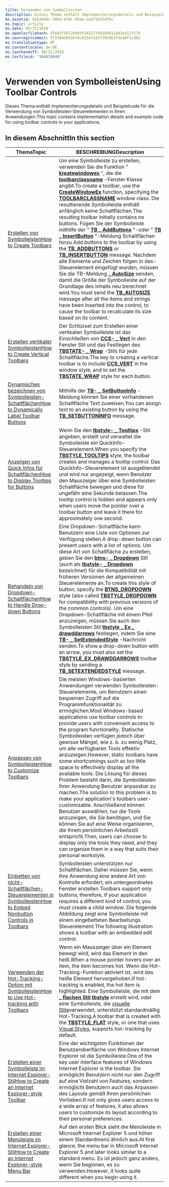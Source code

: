 ```yaml
---
title: Verwenden von Symbolleisten
description: Dieses Thema enthält Implementierungsdetails und Beispielcode für die Verwendung von Symbolleisten-Steuerelementen in Ihren Anwendungen.
ms.assetid: 5e52049c-58b4-478c-92ee-ea2f16534f6c
ms.topic: article
ms.date: 05/31/2018
ms.openlocfilehash: d7e62f5672b993f345277dd1b5812a43e312f27b
ms.sourcegitcommit: 5f33645661bf8c825a7a2e73950b1f4ea0f1cd82
ms.translationtype: MT
ms.contentlocale: de-DE
ms.lasthandoff: 08/21/2020
ms.locfileid: "104039648"
---
```

# <a name="using-toolbar-controls"></a><span data-ttu-id="60796-103">Verwenden von Symbolleisten</span><span class="sxs-lookup"><span data-stu-id="60796-103">Using Toolbar Controls</span></span>

<span data-ttu-id="60796-104">Dieses Thema enthält Implementierungsdetails und Beispielcode für die Verwendung von Symbolleisten-Steuerelementen in Ihren Anwendungen.</span><span class="sxs-lookup"><span data-stu-id="60796-104">This topic contains implementation details and example code for using toolbar controls in your applications.</span></span>

## <a name="in-this-section"></a><span data-ttu-id="60796-105">In diesem Abschnitt</span><span class="sxs-lookup"><span data-stu-id="60796-105">In this section</span></span>



| <span data-ttu-id="60796-106">Thema</span><span class="sxs-lookup"><span data-stu-id="60796-106">Topic</span></span>                                                                                              | <span data-ttu-id="60796-107">BESCHREIBUNG</span><span class="sxs-lookup"><span data-stu-id="60796-107">Description</span></span>                                                                                                                                                                                                                                                                                                                                                                                                                                                                                                                                                                                                      |
|----------------------------------------------------------------------------------------------------|------------------------------------------------------------------------------------------------------------------------------------------------------------------------------------------------------------------------------------------------------------------------------------------------------------------------------------------------------------------------------------------------------------------------------------------------------------------------------------------------------------------------------------------------------------------------------------------------------------------|
| [<span data-ttu-id="60796-108">Erstellen von Symbolleisten</span><span class="sxs-lookup"><span data-stu-id="60796-108">How to Create Toolbars</span></span>](create-toolbars.md)<br/>                                           | <span data-ttu-id="60796-109">Um eine Symbolleiste zu erstellen, verwenden Sie die Funktion " [**kreatewindowex**](/windows/desktop/api/winuser/nf-winuser-createwindowexa) ", die die [**toolbarclassname**](common-control-window-classes.md) -Fenster Klasse angibt.</span><span class="sxs-lookup"><span data-stu-id="60796-109">To create a toolbar, use the [**CreateWindowEx**](/windows/desktop/api/winuser/nf-winuser-createwindowexa) function, specifying the [**TOOLBARCLASSNAME**](common-control-window-classes.md) window class.</span></span> <span data-ttu-id="60796-110">Die resultierende Symbolleiste enthält anfänglich keine Schaltflächen.</span><span class="sxs-lookup"><span data-stu-id="60796-110">The resulting toolbar initially contains no buttons.</span></span> <span data-ttu-id="60796-111">Fügen Sie der Symbolleiste mithilfe der " [**TB \_ AddButtons**](tb-addbuttons.md) "-oder " [**TB \_ InsertButton**](tb-insertbutton.md) "-Meldung Schaltflächen hinzu.</span><span class="sxs-lookup"><span data-stu-id="60796-111">Add buttons to the toolbar by using the [**TB\_ADDBUTTONS**](tb-addbuttons.md) or [**TB\_INSERTBUTTON**](tb-insertbutton.md) message.</span></span> <span data-ttu-id="60796-112">Nachdem alle Elemente und Zeichen folgen in das-Steuerelement eingefügt wurden, müssen Sie die TB-Meldung [**\_ AutoSize**](tb-autosize.md) senden, damit die Größe der Symbolleiste auf der Grundlage des Inhalts neu berechnet wird.</span><span class="sxs-lookup"><span data-stu-id="60796-112">You must send the [**TB\_AUTOSIZE**](tb-autosize.md) message after all the items and strings have been inserted into the control, to cause the toolbar to recalculate its size based on its content.</span></span> <br/>        |
| [<span data-ttu-id="60796-113">Erstellen vertikaler Symbolleisten</span><span class="sxs-lookup"><span data-stu-id="60796-113">How to Create Vertical Toolbars</span></span>](create-vertical-toolbars.md)<br/>                         | <span data-ttu-id="60796-114">Der Schlüssel zum Erstellen einer vertikalen Symbolleiste ist das Einschließen von [**CCS- \_ Vert**](common-control-styles.md) in den Fenster Stil und das Festlegen des [**TBSTATE- \_ Wrap**](toolbar-button-states.md) -Stils für jede Schaltfläche.</span><span class="sxs-lookup"><span data-stu-id="60796-114">The key to creating a vertical toolbar is to include [**CCS\_VERT**](common-control-styles.md) in the window style, and to set the [**TBSTATE\_WRAP**](toolbar-button-states.md) style for each button.</span></span> <br/>                                                                                                                                                                                                                                                                                                                                                                      |
| [<span data-ttu-id="60796-115">Dynamisches bezeichnen von Symbolleisten-Schaltflächen</span><span class="sxs-lookup"><span data-stu-id="60796-115">How to Dynamically Label Toolbar Buttons</span></span>](dynamically-label-toolbar-buttons.md)<br/>       | <span data-ttu-id="60796-116">Mithilfe der [**TB- \_ SetButtonInfo**](tb-setbuttoninfo.md) -Meldung können Sie einer vorhandenen Schaltfläche Text zuweisen.</span><span class="sxs-lookup"><span data-stu-id="60796-116">You can assign text to an existing button by using the [**TB\_SETBUTTONINFO**](tb-setbuttoninfo.md) message.</span></span> <br/>                                                                                                                                                                                                                                                                                                                                                                                                                                                                                        |
| [<span data-ttu-id="60796-117">Anzeigen von Quick Infos für Schaltflächen</span><span class="sxs-lookup"><span data-stu-id="60796-117">How to Display Tooltips for Buttons</span></span>](display-tooltips-for-buttons.md)<br/>                 | <span data-ttu-id="60796-118">Wenn Sie den [**tbstyle- \_ Tooltips**](toolbar-control-and-button-styles.md) -Stil angeben, erstellt und verwaltet die Symbolleiste ein QuickInfo-Steuerelement.</span><span class="sxs-lookup"><span data-stu-id="60796-118">When you specify the [**TBSTYLE\_TOOLTIPS**](toolbar-control-and-button-styles.md) style, the toolbar creates and manages a tooltip control.</span></span> <span data-ttu-id="60796-119">Das QuickInfo-Steuerelement ist ausgeblendet und wird nur angezeigt, wenn Benutzer den Mauszeiger über eine Symbolleisten Schaltfläche bewegen und diese für ungefähr eine Sekunde belassen.</span><span class="sxs-lookup"><span data-stu-id="60796-119">The tooltip control is hidden and appears only when users move the pointer over a toolbar button and leave it there for approximately one second.</span></span> <br/>                                                                                                                                                                                                                                                                                     |
| [<span data-ttu-id="60796-120">Behandeln von Dropdown-Schaltflächen</span><span class="sxs-lookup"><span data-stu-id="60796-120">How to Handle Drop-down Buttons</span></span>](handle-drop-down-buttons.md)<br/>                         | <span data-ttu-id="60796-121">Eine Dropdown-Schaltfläche kann Benutzern eine Liste von Optionen zur Verfügung stellen.</span><span class="sxs-lookup"><span data-stu-id="60796-121">A drop-down button can present users with a list of options.</span></span> <span data-ttu-id="60796-122">Um diese Art von Schaltfläche zu erstellen, geben Sie den [**btns- \_ Dropdown**](toolbar-control-and-button-styles.md) Stil (auch als [**tbstyle- \_ Dropdown**](toolbar-control-and-button-styles.md) bezeichnet) für die Kompatibilität mit früheren Versionen der allgemeinen Steuerelemente an.</span><span class="sxs-lookup"><span data-stu-id="60796-122">To create this style of button, specify the [**BTNS\_DROPDOWN**](toolbar-control-and-button-styles.md) style (also called [**TBSTYLE\_DROPDOWN**](toolbar-control-and-button-styles.md) for compatibility with previous versions of the common controls).</span></span> <span data-ttu-id="60796-123">Um eine Dropdown-Schaltfläche mit einem Pfeil anzuzeigen, müssen Sie auch den Symbolleisten Stil [**tbstyle \_ Ex \_ drawddarrows**](toolbar-extended-styles.md) festlegen, indem Sie eine [**TB- \_ SetExtendedStyle**](tb-setextendedstyle.md) -Nachricht senden.</span><span class="sxs-lookup"><span data-stu-id="60796-123">To show a drop-down button with an arrow, you must also set the [**TBSTYLE\_EX\_DRAWDDARROWS**](toolbar-extended-styles.md) toolbar style by sending a [**TB\_SETEXTENDEDSTYLE**](tb-setextendedstyle.md) message.</span></span> <br/> |
| [<span data-ttu-id="60796-124">Anpassen von Symbolleisten</span><span class="sxs-lookup"><span data-stu-id="60796-124">How to Customize Toolbars</span></span>](customize-toolbars.md)<br/>                                     | <span data-ttu-id="60796-125">Die meisten Windows-basierten Anwendungen verwenden Symbolleisten-Steuerelemente, um Benutzern einen bequemen Zugriff auf die Programmfunktionalität zu ermöglichen.</span><span class="sxs-lookup"><span data-stu-id="60796-125">Most Windows-based applications use toolbar controls to provide users with convenient access to the program functionality.</span></span> <span data-ttu-id="60796-126">Statische Symbolleisten verfügen jedoch über gewisse Mängel, wie z. b. zu wenig Platz, um alle verfügbaren Tools effektiv anzuzeigen.</span><span class="sxs-lookup"><span data-stu-id="60796-126">However, static toolbars have some shortcomings such as too little space to effectively display all the available tools.</span></span> <span data-ttu-id="60796-127">Die Lösung für dieses Problem besteht darin, die Symbolleisten Ihrer Anwendung Benutzer anpassbar zu machen.</span><span class="sxs-lookup"><span data-stu-id="60796-127">The solution to this problem is to make your application's toolbars user-customizable.</span></span> <span data-ttu-id="60796-128">Anschließend können Benutzer auswählen, nur die Tools anzuzeigen, die Sie benötigen, und Sie können Sie auf eine Weise organisieren, die Ihrem persönlichen Arbeitsstil entspricht.</span><span class="sxs-lookup"><span data-stu-id="60796-128">Then, users can choose to display only the tools they need, and they can organize them in a way that suits their personal workstyle.</span></span> <br/>                                                                                                                      |
| [<span data-ttu-id="60796-129">Einbetten von nicht-Schaltflächen-Steuerelementen in Symbolleisten</span><span class="sxs-lookup"><span data-stu-id="60796-129">How to Embed Nonbutton Controls in Toolbars</span></span>](embed-nonbutton-controls-in-toolbars.md)<br/> | <span data-ttu-id="60796-130">Symbolleisten unterstützen nur Schaltflächen. Daher müssen Sie, wenn Ihre Anwendung eine andere Art von Kontrolle erfordert, ein untergeordnetes Fenster erstellen.</span><span class="sxs-lookup"><span data-stu-id="60796-130">Toolbars support only buttons; therefore, if your application requires a different kind of control, you must create a child window.</span></span> <span data-ttu-id="60796-131">Die folgende Abbildung zeigt eine Symbolleiste mit einem eingebetteten Bearbeitungs Steuerelement.</span><span class="sxs-lookup"><span data-stu-id="60796-131">The following illustration shows a toolbar with an embedded edit control.</span></span> <br/>                                                                                                                                                                                                                                                                                                                                                                                        |
| [<span data-ttu-id="60796-132">Verwenden der Hot-Tracking-Option mit Symbolleisten</span><span class="sxs-lookup"><span data-stu-id="60796-132">How to Use Hot-tracking with Toolbars</span></span>](use-hot-tracking-with-toolbars.md)<br/>             | <span data-ttu-id="60796-133">Wenn ein Mauszeiger über ein Element bewegt wird, wird das Element in den heiß.</span><span class="sxs-lookup"><span data-stu-id="60796-133">When a mouse pointer hovers over an item, the item becomes hot.</span></span> <span data-ttu-id="60796-134">Wenn die Hot-Tracking-Funktion aktiviert ist, wird das heiße Element hervorgehoben.</span><span class="sxs-lookup"><span data-stu-id="60796-134">If hot-tracking is enabled, the hot item is highlighted.</span></span> <span data-ttu-id="60796-135">Eine Symbolleiste, die mit dem [**\_ flachen Stil tbstyle**](toolbar-control-and-button-styles.md) erstellt wird, oder eine Symbolleiste, die [visuelle Stile](themes-overview.md)verwendet, unterstützt standardmäßig Hot-Tracking.</span><span class="sxs-lookup"><span data-stu-id="60796-135">A toolbar that is created with the [**TBSTYLE\_FLAT**](toolbar-control-and-button-styles.md) style, or one that uses [Visual Styles](themes-overview.md), supports hot-tracking by default.</span></span> <br/>                                                                                                                                                                                                                                                                  |
| [<span data-ttu-id="60796-136">Erstellen einer Symbolleiste im Internet Explorer-Stil</span><span class="sxs-lookup"><span data-stu-id="60796-136">How to Create an Internet Explorer-style Toolbar</span></span>](cc-faq-ietoolbar.md)<br/>                | <span data-ttu-id="60796-137">Eine der wichtigsten Funktionen der Benutzeroberfläche von Windows Internet Explorer ist die Symbolleiste.</span><span class="sxs-lookup"><span data-stu-id="60796-137">One of the key user interface features of Windows Internet Explorer is the toolbar.</span></span> <span data-ttu-id="60796-138">Sie ermöglicht Benutzern nicht nur den Zugriff auf eine Vielzahl von Features, sondern ermöglicht Benutzern auch das Anpassen des Layouts gemäß Ihren persönlichen Vorlieben.</span><span class="sxs-lookup"><span data-stu-id="60796-138">It not only gives users access to a wide array of features, it also allows users to customize its layout according to their personal preferences.</span></span> <br/>                                                                                                                                                                                                                                                                                                                                                                |
| [<span data-ttu-id="60796-139">Erstellen einer Menüleiste im Internet Explorer-Stil</span><span class="sxs-lookup"><span data-stu-id="60796-139">How to Create an Internet Explorer-style Menu Bar</span></span>](cc-faq-iemenubar.md)<br/>               | <span data-ttu-id="60796-140">Auf den ersten Blick sieht die Menüleiste in Microsoft Internet Explorer 5 und höher einem Standardmenü ähnlich aus.</span><span class="sxs-lookup"><span data-stu-id="60796-140">At first glance, the menu bar in Microsoft Internet Explorer 5 and later looks similar to a standard menu.</span></span> <span data-ttu-id="60796-141">Es ist jedoch ganz anders, wenn Sie beginnen, es zu verwenden.</span><span class="sxs-lookup"><span data-stu-id="60796-141">However, it looks quite different when you begin using it.</span></span> <br/>                                                                                                                                                                                                                                                                                                                                                                                                                                |



 

 

